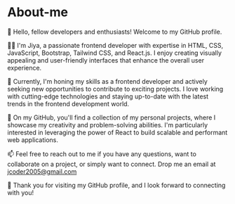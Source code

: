 # About-me
👋 Hello, fellow developers and enthusiasts! Welcome to my GitHub profile.

👩‍💻 I'm Jiya, a passionate frontend developer with expertise in HTML, CSS, JavaScript, Bootstrap, Tailwind CSS, and React.js. I enjoy creating visually appealing and user-friendly interfaces that enhance the overall user experience.

💼 Currently, I'm honing my skills as a frontend developer and actively seeking new opportunities to contribute to exciting projects. I love working with cutting-edge technologies and staying up-to-date with the latest trends in the frontend development world.

🌟 On my GitHub, you'll find a collection of my personal projects, where I showcase my creativity and problem-solving abilities. I'm particularly interested in leveraging the power of React to build scalable and performant web applications.

📫 Feel free to reach out to me if you have any questions, want to collaborate on a project, or simply want to connect. Drop me an email at jcoder2005@gmail.com

🙏 Thank you for visiting my GitHub profile, and I look forward to connecting with you!


